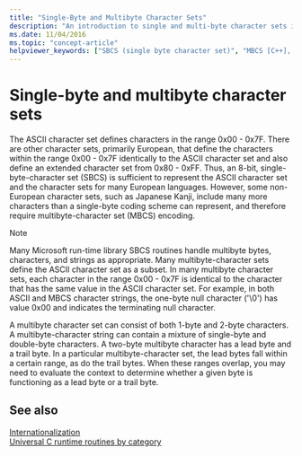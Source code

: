 ```yaml
---
title: "Single-Byte and Multibyte Character Sets"
description: "An introduction to single and multi-byte character sets in the Microsoft runtime library."
ms.date: 11/04/2016
ms.topic: "concept-article"
helpviewer_keywords: ["SBCS (single byte character set)", "MBCS [C++], about MBCS", "character sets [C++], multibyte", "character sets [C++], single byte"]
---
```

# Single-byte and multibyte character sets

The ASCII character set defines characters in the range 0x00 - 0x7F. There are other character sets, primarily European, that define the characters within the range 0x00 - 0x7F identically to the ASCII character set and also define an extended character set from 0x80 - 0xFF. Thus, an 8-bit, single-byte-character set (SBCS) is sufficient to represent the ASCII character set and the character sets for many European languages. However, some non-European character sets, such as Japanese Kanji, include many more characters than a single-byte coding scheme can represent, and therefore require multibyte-character set (MBCS) encoding.

> [!NOTE]
> Many Microsoft run-time library SBCS routines handle multibyte bytes, characters, and strings as appropriate. Many multibyte-character sets define the ASCII character set as a subset. In many multibyte character sets, each character in the range 0x00 - 0x7F is identical to the character that has the same value in the ASCII character set. For example, in both ASCII and MBCS character strings, the one-byte null character ('\0') has value 0x00 and indicates the terminating null character.

A multibyte character set can consist of both 1-byte and 2-byte characters. A multibyte-character string can contain a mixture of single-byte and double-byte characters. A two-byte multibyte character has a lead byte and a trail byte. In a particular multibyte-character set, the lead bytes fall within a certain range, as do the trail bytes. When these ranges overlap, you may need to evaluate the context to determine whether a given byte is functioning as a lead byte or a trail byte.

## See also

[Internationalization](./internationalization.md)\
[Universal C runtime routines by category](./run-time-routines-by-category.md)
